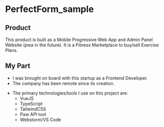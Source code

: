 # PerfectForm_sample

## Product
This product is built as a Mobile Progressive Web App and Admin Panel Website (pwa in the future). It is a Fitness Marketplace to buy/sell Exercise Plans.

## My Part
- I was brought on board with this startup as a Frontend Developer.
- The company has been remote since its creation.
+ The primary technologies/tools I use on this project are:
  - VueJS
  - TypeScript
  - TailwindCSS
  - Paw API tool
  - Webstorm/VS Code
